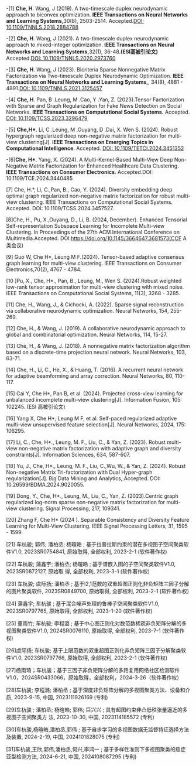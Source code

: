 -[1] <strong>Che, H</strong>. Wang, J (2019). A two-timescale duplex neurodynamic approach to biconvex optimization. <strong>IEEE Transactions on Neural Networks and Learning Systems,</strong>30(8), 2503-2514. Accepted.[DOI: 10.1109/TNNLS.2018.2884788](https://ieeexplore.ieee.org/document/8594585)

-[2] <strong>Che, H</strong>. Wang, J (2021). A two-timescale duplex neurodynamic approach to mixed-integer optimization. <strong>IEEE Transactions on Neural Networks and Learning Systems,</strong>32(1), 36-48.<strong>(ESI高被引论文)</strong> Accepted.[DOI: 10.1109/TNNLS.2020.2973760](https://ieeexplore.ieee.org/document/9023556)

-[3] <strong>Che, H</strong>. Wang, J (2023). Bicriteria Sparse Nonnegative Matrix Factorization via Two-timescale Duplex Neurodynamic Optimization. <strong>IEEE Transactions on Neural Networks and Learning Systems,</strong>, 34(8), 4881 - 4891.[DOI: 10.1109/TNNLS.2021.3125457](https://ieeexplore.ieee.org/document/9618737)

-[4] <strong>Che, H</strong>. Pan, B .Leung, M .Cao, Y .Yan, Z. (2023).Tensor Factorization with Sparse and Graph Regularization for Fake News Detection on Social Networks. <strong>IEEE Transactions on Computational Social Systems.</strong> Accepted. [DOI:  10.1109/TCSS.2023.3296479](https://ieeexplore.ieee.org/document/10195864)

-[5] <strong>Che,H*</strong>. Li, C .Leung, M .Ouyang, D .Dai, X. Wen S. (2024). Robust hypergraph regularized deep non-negative matrix factorization for multi-view clustering[J].  <strong>IEEE Transactions on Emerging Topics in Computational Intelligence</strong>. Accepted. [DOI: 10.1109/TETCI.2024.3451352](https://ieeexplore.ieee.org/document/10669847/)

-[6]<strong>Che, H*</strong>.  Yang, X. (2024). A Multi-Kernel-Based Multi-View Deep Non-Negative Matrix Factorization for Enhanced Healthcare Data Clustering. <strong>IEEE Transactions on Consumer Electronics</strong>. Accepted.DOI: 10.1109/TCE.2024.3440485

[7] Che, H.*, Li, C.,Pan, B., Cao, Y. (2024). Diversity embedding deep optimal graph regularized non-negative matrix factorization for robust multi-view clustering. IEEE Transactions on Computational Social Systems. Accepted. DOI: 10.1109/TCSS.2024.3457527.

[8]Che, H., Pu, X.,Ouyang, D., Li, B. (2024, December). Enhanced Tensorial Self-representation Subspace Learning for Incomplete Multi-view Clustering. In Proceedings of the 27th ACM International Conference on Multimedia.Accepted. DOI:https://doi.org/10.1145/3664647.3681573(CCF A类会议)

[9] Guo W, Che H*, Leung M F.(2024). Tensor-based adaptive consensus graph learning for multi-view clustering. IEEE Transactions on Consumer Electronics,70(2), 4767 - 4784.

[10 ]Pu, X., Che, H*., Pan, B., Leung, M., Wen S. (2024).Robust weighted low-rank tensor approximation for multi-view clustering with mixed noise. IEEE Transactions on Computational Social Systems, 11(3), 3268 - 3285.

[11] Che, H., Wang, J., & Cichocki, A. (2022). Sparse signal reconstruction via collaborative neurodynamic optimization. Neural Networks, 154, 255-269.

[12] Che, H., & Wang, J. (2019). A collaborative neurodynamic approach to global and combinatorial optimization. Neural Networks, 114, 15-27.

[13] Che, H., & Wang, J. (2018). A nonnegative matrix factorization algorithm based on a discrete-time projection neural network. Neural Networks, 103, 63-71.

[14] Che, H., Li, C., He, X., & Huang, T. (2016). A recurrent neural network for adaptive beamforming and array correction. Neural Networks, 80, 110-117.

[15] Cai Y, Che H*, Pan B, et al. (2024). Projected cross-view learning for unbalanced incomplete multi-view clustering[J]. Information Fusion, 105: 102245. (ESI 高被引论文)

[16] Yang X, Che H*, Leung M F, et al. Self-paced regularized adaptive multi-view unsupervised feature selection[J]. Neural Networks, 2024, 175: 106295.

[17] Li, C., Che, H*., Leung, M. F., Liu, C., & Yan, Z. (2023). Robust multi-view non-negative matrix factorization with adaptive graph and diversity constraints[J]. Information Sciences, 634, 587-607.

[18] Yu, J., Che, H*., Leung, M. F., Liu, C.,Wu, W., & Yan, Z. (2024). Robust Non-negative Matrix Tri-factorization with Dual Hyper-graph regularization[J]. Big Data Mining and Analytics,.Accepted. DOI: 10.26599/BDMA.2024.9020055.

[19] Dong, Y., Che, H*., Leung, M., Liu, C., Yan, Z. (2023).Centric graph regularized log-norm sparse non-negative matrix factorization for multi-view clustering. Signal Processing, 217, 109341.

[20] Zhang F, Che H* (2024 ). Separable Consistency and Diversity Feature Learning for Multi-View Clustering. IEEE Signal Processing Letters, 31, 1595 - 1599.

[21] 车杭骏; 郭伟; 潘柏丞; 杨暄皓 ; 基于拉普拉斯约束的潜在多视图子空间聚类软件V1.0, 2023SR0754841, 原始取得, 全部权利, 2023-2-1 (软件著作权)

[22] 车杭骏; 蒲鑫宇; 潘柏丞; 杨暄皓 ; 基于谱嵌入图的子空间聚类软件V1.0, 2023SR0872127, 原始取 得, 全部权利, 2023-3-1 (软件著作权)

[23] 车杭骏; 虞际扬; 潘柏丞 ; 基于l2,1范数的双重超图正则化非负矩阵三因子分解的图片聚类软件, 2023SR0849700, 原始取得, 全部权利, 2023-2-1 (软件著作权)

[24] 蒲鑫宇; 车杭骏 ; 基于混合噪声处理的鲁棒子空间聚类软件V1.0, 2023SR0797765, 原始取得, 全部权利, 2023-1-20 (软件著作权)

[25] 董雨竹; 车杭骏; 李程潞 ; 基于中心图正则化对数范数稀疏非负矩阵分解的多视图聚类软件V1.0, 2024SR0076110, 原始取得, 全部权利, 2023-7-1 (软件著作权)

[26]虞际扬; 车杭骏; 基于上限范数的双重超图正则化非负矩阵三因子分解聚类软件V1.0, 2023SR0797766, 原始取得, 全部权利, 2023-2-1 (软件著作权)

[27]杨雨琦；车杭骏；基于三因子非负矩阵分解的多路复用网络社区检测软件V1.0，2024SR0433066，原始取得，全部权利，2024-3-26（软件著作权）

[28]车杭骏; 李程潞; 潘柏丞 ; 基于深度非负矩阵分解的多视图聚类方法、设备和介质, 2023-9-15, 中国, 2023111926169 (专利)

[29]车杭骏 ; 潘柏丞; 杨暄皓; 郭伟; 巨兴兴 ; 具有超图约束非凸低秩张量逼近的多视图子空间聚类方 法, 2023-10-30, 中国, 2023114185572 (专利)

[30]车杭骏,杨暄皓,潘柏丞,郭伟 ; 基于自步学习的多视图数据无监督特征选择方法及装置, 2024-2-19, 中国, 2024101828075 (专利)

[31]车杭骏,王欣,郭伟,潘柏丞,何兴,李鸿一  ; 基于多样性准则下多视图聚类的癌症亚型检测方法, 2024-6-21, 中国, 2024108087295 (专利)







